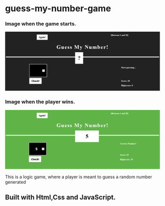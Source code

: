 # guess-my-number-game 

### Image when the game starts.
<img src="desktop-preview1.png" alt="" />

### Image when the player wins.
<img src="desktop-preview2.png" alt="" />

This is a logic game, where a player is meant to guess a random number generated
 
## Built with Html,Css and JavaScript. 
